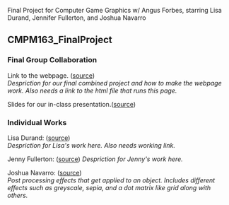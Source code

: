 Final Project for Computer Game Graphics w/ Angus Forbes, starring Lisa Durand, Jennifer Fullerton, and Joshua Navarro

## CMPM163_FinalProject


### Final Group Collaboration

Link to the webpage. ([source](https://jenfullerton.github.io/CMPM163_FinalProject))</small>  
  _Despriction for our final combined project and how to make the webpage work. Also needs a link to the html file that runs this page._

Slides for our in-class presentation.([source](https://docs.google.com/presentation/d/17jqcwxLjDDPo3E5A8rVEcFwYzdvr0abvMZQhG1RgUuk/edit?usp=sharing))</small>  

### Individual Works
Lisa Durand:
([source](https://www.google.com))</small>  
  _Despriction for Lisa's work here. Also needs working link._

Jenny Fullerton:
([source](https://jenfullerton.github.io/CMPM163_FinalProject/IndividualWork/JennysFinalProject/jfullertFinalTest.html))</small> 
  _Despriction for Jenny's work here._

Joshua Navarro:
([source](https://jenfullerton.github.io/CMPM163_FinalProject/IndividualWork/NavarroFinalProject/FinalProject/pages/finalIndex.html))</small>  
  _Post processing effects that get applied to an object. Includes different effects such as greyscale, sepia, and a dot matrix like grid along with others._
